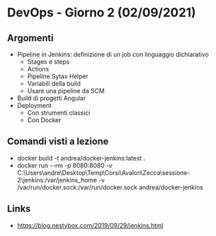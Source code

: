 # DevOps - Giorno 2 (02/09/2021)

## Argomenti
- Pipeline in Jenkins: definizione di un job con linguaggio dichiarativo
  - Stages e steps
  - Actions
  - Pipeline Sytax Helper
  - Variabili della build
  - Usare una pipeline da SCM
- Build di progetti Angular
- Deployment
  - Con strumenti classici
  - Con Docker

## Comandi visti a lezione
- docker build  -t andrea/docker-jenkins:latest .
- docker run --rm -p 8080:8080 -v C:\Users\andre\Desktop\Temp\Corsi\Avalon\Zecca\sessione-2\jenkins:/var/jenkins_home -v /var/run/docker.sock:/var/run/docker.sock andrea/docker-jenkins

## Links
- https://blog.nestybox.com/2019/09/29/jenkins.html